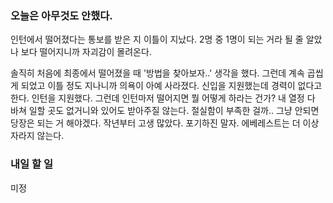 ### 오늘은 아무것도 안했다.

인턴에서 떨어졌다는 통보를 받은 지 이틀이 지났다. 2명 중 1명이 되는 거라 될 줄 알았나 보다 떨어지니까 자괴감이 몰려온다.

솔직히 처음에 최종에서 떨어졌을 때 '방법을 찾아보자..' 생각을 했다.
그런데 계속 곱씹게 되었고 이틀 정도 지나니까 의욕이 아예 사라졌다.
신입을 지원했는데 경력이 없다고 한다. 인턴을 지원했다. 그런데 인턴마저 떨어지면 뭘 어떻게 하라는 건가?
내 열정 다 바쳐 일할 곳도 없거니와 있어도 받아주질 않는다. 절실함이 부족한 걸까.. 그냥 안되면 당장은 되는 거 해야겠다. 작년부터 고생 많았다.
포기하진 말자. 에베레스트는 더 이상 자라지 않는다.

### 내일 할 일
미정
